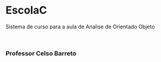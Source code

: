 <h1>EscolaC</h1>
<p>Sistema de curso para a aula de Analise de Orientado Objeto</p>
<br>
<h3>Professor Celso Barreto</h3>
